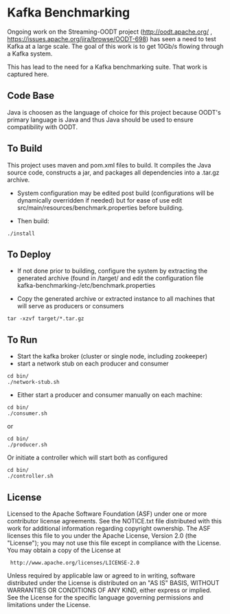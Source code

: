 Kafka Benchmarking
==================

Ongoing work on the Streaming-OODT project (http://oodt.apache.org/ , https://issues.apache.org/jira/browse/OODT-698) has seen a need to test Kafka at a large scale. The goal of this work is to get 10Gb/s flowing through a Kafka system.

This has lead to the need for a Kafka benchmarking suite. That work is captured here.


Code Base
---------

Java is choosen as the language of choice for this project because OODT's primary language is Java and thus Java should be used to ensure compatibility with OODT.

To Build
--------
This project uses maven and pom.xml files to build. It compiles the Java source code, constructs a jar, and packages all dependencies into a .tar.gz archive.

- System configuration may be edited post build (configurations will be dynamically overridden if needed) but for ease of use edit src/main/resources/benchmark.properties before building.

- Then build:
```
./install
```

To Deploy
---------

- If not done prior to building, configure the system by extracting the generated archive (found in /target/ and edit the configuration file kafka-benchmarking-<version>/etc/benchmark.properties

- Copy the generated archive or extracted instance to all machines that will serve as producers or consumers

```
tar -xzvf target/*.tar.gz
```

To Run
---------
- Start the kafka broker (cluster or single node, including zookeeper)
- start a network stub on each producer and consumer
```
cd bin/
./network-stub.sh
```
- Either start a producer and consumer manually on each machine:
```
cd bin/
./consumer.sh 
```
or
```
cd bin/
./producer.sh 
```
Or initiate a controller which will start both as configured
```
cd bin/
./controller.sh 
```

License
-------
Licensed to the Apache Software Foundation (ASF) under one or more contributor
license agreements.  See the NOTICE.txt file distributed with this work for
additional information regarding copyright ownership.  The ASF licenses this
file to you under the Apache License, Version 2.0 (the "License"); you may not
use this file except in compliance with the License.  You may obtain a copy of
the License at

     http://www.apache.org/licenses/LICENSE-2.0

Unless required by applicable law or agreed to in writing, software
distributed under the License is distributed on an "AS IS" BASIS, WITHOUT
WARRANTIES OR CONDITIONS OF ANY KIND, either express or implied.  See the
License for the specific language governing permissions and limitations under
the License.


